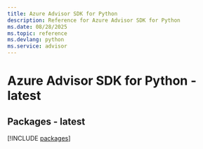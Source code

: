 ```yaml
---
title: Azure Advisor SDK for Python
description: Reference for Azure Advisor SDK for Python
ms.date: 08/28/2025
ms.topic: reference
ms.devlang: python
ms.service: advisor
---
```

# Azure Advisor SDK for Python - latest
## Packages - latest
[!INCLUDE [packages](advisor-index.md)]